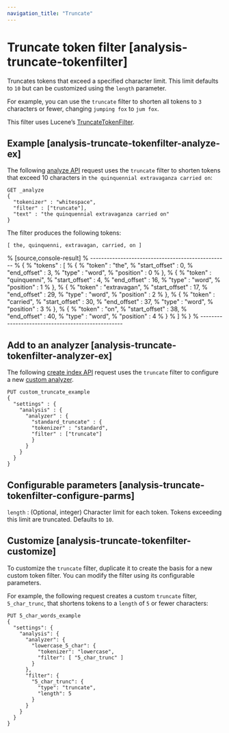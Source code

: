 ```yaml
---
navigation_title: "Truncate"
---
```


# Truncate token filter [analysis-truncate-tokenfilter]


Truncates tokens that exceed a specified character limit. This limit defaults to `10` but can be customized using the `length` parameter.

For example, you can use the `truncate` filter to shorten all tokens to `3` characters or fewer, changing `jumping fox` to `jum fox`.

This filter uses Lucene’s [TruncateTokenFilter](https://lucene.apache.org/core/10_1_0/analysis/common/org/apache/lucene/analysis/miscellaneous/TruncateTokenFilter.md).

## Example [analysis-truncate-tokenfilter-analyze-ex]

The following [analyze API](indices-analyze.md) request uses the `truncate` filter to shorten tokens that exceed 10 characters in `the quinquennial extravaganza carried on`:

```console
GET _analyze
{
  "tokenizer" : "whitespace",
  "filter" : ["truncate"],
  "text" : "the quinquennial extravaganza carried on"
}
```

The filter produces the following tokens:

```text
[ the, quinquenni, extravagan, carried, on ]
```

% [source,console-result]
% --------------------------------------------------
% {
%   "tokens" : [
%     {
%       "token" : "the",
%       "start_offset" : 0,
%       "end_offset" : 3,
%       "type" : "word",
%       "position" : 0
%     },
%     {
%       "token" : "quinquenni",
%       "start_offset" : 4,
%       "end_offset" : 16,
%       "type" : "word",
%       "position" : 1
%     },
%     {
%       "token" : "extravagan",
%       "start_offset" : 17,
%       "end_offset" : 29,
%       "type" : "word",
%       "position" : 2
%     },
%     {
%       "token" : "carried",
%       "start_offset" : 30,
%       "end_offset" : 37,
%       "type" : "word",
%       "position" : 3
%     },
%     {
%       "token" : "on",
%       "start_offset" : 38,
%       "end_offset" : 40,
%       "type" : "word",
%       "position" : 4
%     }
%   ]
% }
% --------------------------------------------------


## Add to an analyzer [analysis-truncate-tokenfilter-analyzer-ex]

The following [create index API](indices-create-index.md) request uses the `truncate` filter to configure a new [custom analyzer](analysis-custom-analyzer.md).

```console
PUT custom_truncate_example
{
  "settings" : {
    "analysis" : {
      "analyzer" : {
        "standard_truncate" : {
        "tokenizer" : "standard",
        "filter" : ["truncate"]
        }
      }
    }
  }
}
```


## Configurable parameters [analysis-truncate-tokenfilter-configure-parms]

`length`
:   (Optional, integer) Character limit for each token. Tokens exceeding this limit are truncated. Defaults to `10`.


## Customize [analysis-truncate-tokenfilter-customize]

To customize the `truncate` filter, duplicate it to create the basis for a new custom token filter. You can modify the filter using its configurable parameters.

For example, the following request creates a custom `truncate` filter, `5_char_trunc`, that shortens tokens to a `length` of `5` or fewer characters:

```console
PUT 5_char_words_example
{
  "settings": {
    "analysis": {
      "analyzer": {
        "lowercase_5_char": {
          "tokenizer": "lowercase",
          "filter": [ "5_char_trunc" ]
        }
      },
      "filter": {
        "5_char_trunc": {
          "type": "truncate",
          "length": 5
        }
      }
    }
  }
}
```


